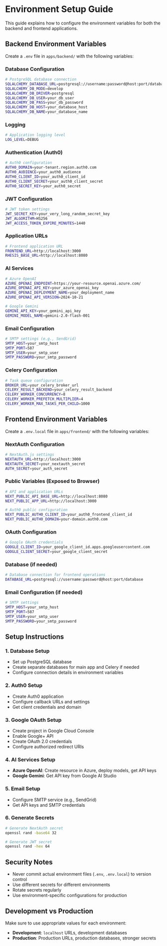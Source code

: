 # Environment Setup Guide

This guide explains how to configure the environment variables for both the backend and frontend applications.

## Backend Environment Variables

Create a `.env` file in `apps/backend/` with the following variables:

### Database Configuration
```bash
# PostgreSQL database connection
SQLALCHEMY_DATABASE_URL=postgresql://username:password@host:port/database
SQLALCHEMY_DB_MODE=develop
SQLALCHEMY_DB_DRIVER=postgresql
SQLALCHEMY_DB_USER=your_db_user
SQLALCHEMY_DB_PASS=your_db_password
SQLALCHEMY_DB_HOST=your_database_host
SQLALCHEMY_DB_NAME=your_database_name
```

### Logging
```bash
# Application logging level
LOG_LEVEL=DEBUG
```

### Authentication (Auth0)
```bash
# Auth0 configuration
AUTH0_DOMAIN=your-tenant.region.auth0.com
AUTH0_AUDIENCE=your_auth0_audience
AUTH0_CLIENT_ID=your_auth0_client_id
AUTH0_CLIENT_SECRET=your_auth0_client_secret
AUTH0_SECRET_KEY=your_auth0_secret
```

### JWT Configuration
```bash
# JWT token settings
JWT_SECRET_KEY=your_very_long_random_secret_key
JWT_ALGORITHM=HS256
JWT_ACCESS_TOKEN_EXPIRE_MINUTES=1440
```

### Application URLs
```bash
# Frontend application URL
FRONTEND_URL=http://localhost:3000
RHESIS_BASE_URL=http://localhost:8080
```

### AI Services
```bash
# Azure OpenAI
AZURE_OPENAI_ENDPOINT=https://your-resource.openai.azure.com/
AZURE_OPENAI_API_KEY=your_azure_openai_key
AZURE_OPENAI_DEPLOYMENT_NAME=your_deployment_name
AZURE_OPENAI_API_VERSION=2024-10-21

# Google Gemini
GEMINI_API_KEY=your_gemini_api_key
GEMINI_MODEL_NAME=gemini-2.0-flash-001
```

### Email Configuration
```bash
# SMTP settings (e.g., SendGrid)
SMTP_HOST=your_smtp_host
SMTP_PORT=587
SMTP_USER=your_smtp_user
SMTP_PASSWORD=your_smtp_password
```

### Celery Configuration
```bash
# Task queue configuration
BROKER_URL=your_celery_broker_url
CELERY_RESULT_BACKEND=your_celery_result_backend
CELERY_WORKER_CONCURRENCY=8
CELERY_WORKER_PREFETCH_MULTIPLIER=4
CELERY_WORKER_MAX_TASKS_PER_CHILD=1000
```

## Frontend Environment Variables

Create a `.env.local` file in `apps/frontend/` with the following variables:

### NextAuth Configuration
```bash
# NextAuth.js settings
NEXTAUTH_URL=http://localhost:3000
NEXTAUTH_SECRET=your_nextauth_secret
AUTH_SECRET=your_auth_secret
```

### Public Variables (Exposed to Browser)
```bash
# API and application URLs
NEXT_PUBLIC_API_BASE_URL=http://localhost:8080
NEXT_PUBLIC_APP_URL=http://localhost:3000

# Auth0 public configuration
NEXT_PUBLIC_AUTH0_CLIENT_ID=your_auth0_frontend_client_id
NEXT_PUBLIC_AUTH0_DOMAIN=your-domain.auth0.com
```

### OAuth Configuration
```bash
# Google OAuth credentials
GOOGLE_CLIENT_ID=your_google_client_id.apps.googleusercontent.com
GOOGLE_CLIENT_SECRET=your_google_client_secret
```

### Database (if needed)
```bash
# Database connection for frontend operations
DATABASE_URL=postgresql://username:password@host:port/database
```

### Email Configuration (if needed)
```bash
# SMTP settings
SMTP_HOST=your_smtp_host
SMTP_PORT=587
SMTP_USER=your_smtp_user
SMTP_PASSWORD=your_smtp_password
```

## Setup Instructions

### 1. Database Setup
- Set up PostgreSQL database
- Create separate databases for main app and Celery if needed
- Configure connection details in environment variables

### 2. Auth0 Setup
- Create Auth0 application
- Configure callback URLs and settings
- Get client credentials and domain

### 3. Google OAuth Setup
- Create project in Google Cloud Console
- Enable Google+ API
- Create OAuth 2.0 credentials
- Configure authorized redirect URIs

### 4. AI Services Setup
- **Azure OpenAI**: Create resource in Azure, deploy models, get API keys
- **Google Gemini**: Get API key from Google AI Studio

### 5. Email Setup
- Configure SMTP service (e.g., SendGrid)
- Get API keys and SMTP credentials

### 6. Generate Secrets
```bash
# Generate NextAuth secret
openssl rand -base64 32

# Generate JWT secret
openssl rand -hex 64
```

## Security Notes

- Never commit actual environment files (`.env`, `.env.local`) to version control
- Use different secrets for different environments
- Rotate secrets regularly
- Use environment-specific configurations for production

## Development vs Production

Make sure to use appropriate values for each environment:
- **Development**: `localhost` URLs, development databases
- **Production**: Production URLs, production databases, stronger secrets 